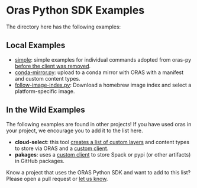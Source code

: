 # Oras Python SDK Examples

The directory here has the following examples:

## Local Examples

 - [simple](simple): simple examples for individual commands adopted from oras-py [before the client was removed](https://github.com/oras-project/oras-py/tree/3b4e6d74d49b8c6a5d8180e646d52fcc50b3508a).
 - [conda-mirror.py](conda-mirror.py): upload to a conda mirror with ORAS with a manifest and custom content types.
 - [follow-image-index.py](follow-image-index.py): Download a homebrew image index and select a platform-specific image.

## In the Wild Examples

The following examples are found in other projects! If you have used oras in
your project, we encourage you to add it to the list here.

 - **cloud-select**: this tool [creates a list of custom layers](https://github.com/converged-computing/cloud-select/blob/main/cloud_select/main/cache.py#L81-L107) and content types to store via ORAS and a [custom client](https://github.com/converged-computing/cloud-select/blob/db02c4378f06bfbbe9df6b8a83c885cc9238a04e/cloud_select/main/cache.py#L81).
 - **pakages**: uses a [custom client](https://github.com/syspack/pakages/blob/main/pakages/oras.py) to store Spack or pypi (or other artifacts) in GitHub packages.


Know a project that uses the ORAS Python SDK and want to add to this list?
Please open a pull request or [let us know](https://github.com/oras-project/oras-py/issues).
